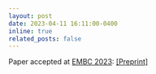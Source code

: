 ```yaml
---
layout: post
date: 2023-04-11 16:11:00-0400
inline: true
related_posts: false
---
```


Paper accepted at [EMBC 2023](https://embc.embs.org/2023/): [[Preprint]](https://arxiv.org/abs/2302.09833)